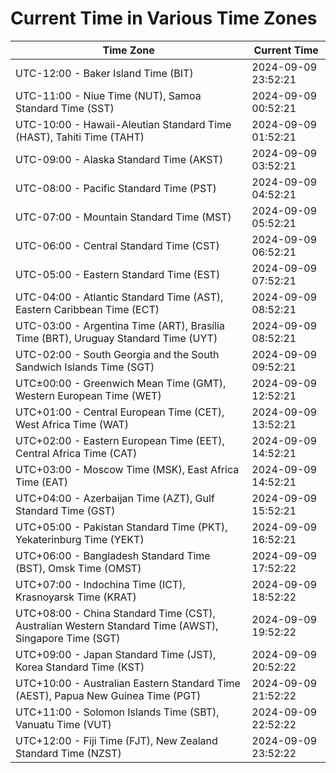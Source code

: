 # Current Time in Various Time Zones

| Time Zone | Current Time |
|-----------|--------------|
| UTC-12:00 - Baker Island Time (BIT) | 2024-09-09 23:52:21 |
| UTC-11:00 - Niue Time (NUT), Samoa Standard Time (SST) | 2024-09-09 00:52:21 |
| UTC-10:00 - Hawaii-Aleutian Standard Time (HAST), Tahiti Time (TAHT) | 2024-09-09 01:52:21 |
| UTC-09:00 - Alaska Standard Time (AKST) | 2024-09-09 03:52:21 |
| UTC-08:00 - Pacific Standard Time (PST) | 2024-09-09 04:52:21 |
| UTC-07:00 - Mountain Standard Time (MST) | 2024-09-09 05:52:21 |
| UTC-06:00 - Central Standard Time (CST) | 2024-09-09 06:52:21 |
| UTC-05:00 - Eastern Standard Time (EST) | 2024-09-09 07:52:21 |
| UTC-04:00 - Atlantic Standard Time (AST), Eastern Caribbean Time (ECT) | 2024-09-09 08:52:21 |
| UTC-03:00 - Argentina Time (ART), Brasília Time (BRT), Uruguay Standard Time (UYT) | 2024-09-09 08:52:21 |
| UTC-02:00 - South Georgia and the South Sandwich Islands Time (SGT) | 2024-09-09 09:52:21 |
| UTC±00:00 - Greenwich Mean Time (GMT), Western European Time (WET) | 2024-09-09 12:52:21 |
| UTC+01:00 - Central European Time (CET), West Africa Time (WAT) | 2024-09-09 13:52:21 |
| UTC+02:00 - Eastern European Time (EET), Central Africa Time (CAT) | 2024-09-09 14:52:21 |
| UTC+03:00 - Moscow Time (MSK), East Africa Time (EAT) | 2024-09-09 14:52:21 |
| UTC+04:00 - Azerbaijan Time (AZT), Gulf Standard Time (GST) | 2024-09-09 15:52:21 |
| UTC+05:00 - Pakistan Standard Time (PKT), Yekaterinburg Time (YEKT) | 2024-09-09 16:52:21 |
| UTC+06:00 - Bangladesh Standard Time (BST), Omsk Time (OMST) | 2024-09-09 17:52:22 |
| UTC+07:00 - Indochina Time (ICT), Krasnoyarsk Time (KRAT) | 2024-09-09 18:52:22 |
| UTC+08:00 - China Standard Time (CST), Australian Western Standard Time (AWST), Singapore Time (SGT) | 2024-09-09 19:52:22 |
| UTC+09:00 - Japan Standard Time (JST), Korea Standard Time (KST) | 2024-09-09 20:52:22 |
| UTC+10:00 - Australian Eastern Standard Time (AEST), Papua New Guinea Time (PGT) | 2024-09-09 21:52:22 |
| UTC+11:00 - Solomon Islands Time (SBT), Vanuatu Time (VUT) | 2024-09-09 22:52:22 |
| UTC+12:00 - Fiji Time (FJT), New Zealand Standard Time (NZST) | 2024-09-09 23:52:22 |
